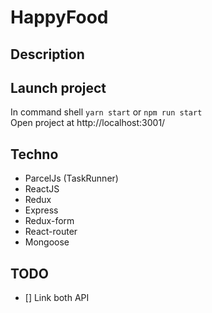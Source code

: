 # HappyFood #

## Description ##

## Launch project ##
In command shell ```yarn start``` or ```npm run start```  
Open project at http://localhost:3001/

## Techno ##
- ParcelJs (TaskRunner)
- ReactJS
- Redux
- Express
- Redux-form
- React-router
- Mongoose

## TODO ##
- [] Link both API